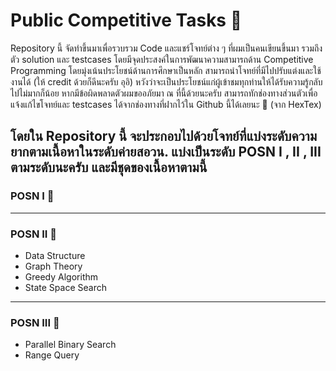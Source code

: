 # Public Competitive Tasks 📖

<p>
 Repository นี้ จัดทำขึ้นมาเพื่อรวบรวม Code และแชร์โจทย์ต่าง ๆ ที่ผมเป็นคนเขียนขึ้นมา รวมถึงตัว solution และ testcases โดยมีจุดประสงค์ในการพัฒนาความสามารถด้าน Competitive Programming โดยมุ่งเน้นประโยชน์ด้านการศึกษาเป็นหลัก สามารถนำโจทย์ที่มีไปปรับแต่งและใช้งานได้ (ให้ credit ด้วยก็ดีนะครับ อุอิ) 
  หวังว่าจะเป็นประโยชน์แก่ผู้เข้าชมทุกท่านให้ได้รับความรู้กลับไปไม่มากก็น้อย หากมีข้อผิดพลาดตัวผมขออภัยมา ณ ที่นี้ด้วยนะครับ สามารถทักช่องทางส่วนตัวเพื่อแจ้งแก้ไขโจทย์และ testcases ได้จากช่องทางที่ฝากไว้ใน Github นี้ได้เลยนะ 🫠 (จาก HexTex)
</p>

## โดยใน Repository นี้ จะประกอบไปด้วยโจทย์ที่แบ่งระดับความยากตามเนื้อหาในระดับค่ายสอวน. แบ่งเป็นระดับ POSN I , II , III ตามระดับนะครับ และมีชุดของเนื้อหาตามนี้ 

### POSN I 🥉

<hr>

### POSN II 🥈
<p>
  <ul>
   <li>Data Structure</li>
   <li>Graph Theory</li>
   <li>Greedy Algorithm</li>
   <li>State Space Search</li>
   
  </ul>
</p>

<hr>

### POSN III 🥇
<p>
  <ul>
   <li>Parallel Binary Search</li>
   <li>Range Query</li>
  </ul>
</p>
